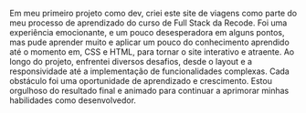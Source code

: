 Em meu primeiro projeto como dev, criei este site de viagens como parte do meu processo de aprendizado do
 curso de Full Stack da Recode. Foi uma experiência emocionante, e  um pouco desesperadora em alguns pontos, mas pude aprender muito e aplicar um pouco do conhecimento aprendido até o momento em, CSS e HTML, para tornar o site interativo e atraente. Ao longo do projeto, enfrentei diversos desafios, desde o layout e a responsividade até a implementação de funcionalidades complexas. Cada obstáculo foi uma oportunidade de aprendizado e crescimento. Estou orgulhoso do resultado final e animado para continuar a aprimorar minhas habilidades como desenvolvedor. 